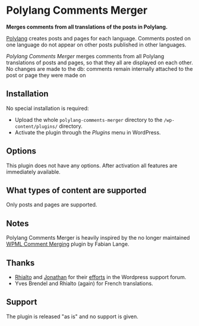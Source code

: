# Polylang Comments Merger
**Merges comments from all translations of the posts in Polylang.**

[Polylang](https://wordpress.org/plugins/polylang/) creates posts and pages for each language. Comments posted on one language do not appear on other posts published in other languages.

*Polylang Comments Merger* merges comments from all Polylang translations of posts and pages, so that they all are displayed on each other. No changes are made to the db: comments remain internally attached to the post or page they were made on

## Installation
No special installation is required:
 - Upload the whole `polylang-comments-merger` directory to the `/wp-content/plugins/` directory.
 - Activate the plugin through the _Plugins_ menu in WordPress.

## Options ##
This plugin does not have any options. After activation all features are immediately available.

## What types of content are supported
Only posts and pages are supported.

## Notes
Polylang Comments Merger is heavily inspired by the no longer maintained [WPML Comment Merging](http://wordpress.org/extend/plugins/wpml-comment-merging/) plugin by Fabian Lange.

## Thanks
 - [Rhialto](http://rhialto.com) and [Jonathan](https://wordpress.org/support/users/jonathanmoorebcsorg/) for their [efforts](https://wordpress.org/support/topic/show-all-comments-for-all-languages/) in the Wordpress support forum.
 - Yves Brendel and Rhialto (again) for French translations.

## Support
The plugin is released "as is" and no support is given.

